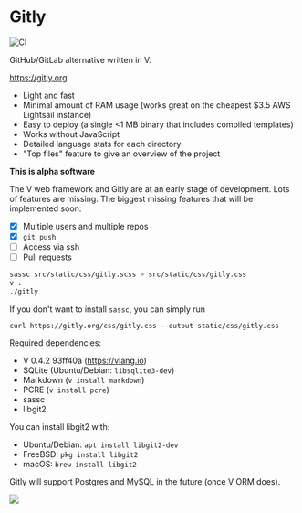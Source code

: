 # Gitly
![CI](https://github.com/vlang/gitly/workflows/CI/badge.svg?branch=master)

GitHub/GitLab alternative written in V.

https://gitly.org

- Light and fast
- Minimal amount of RAM usage (works great on the cheapest $3.5 AWS Lightsail instance)
- Easy to deploy (a single <1 MB binary that includes compiled templates)
- Works without JavaScript
- Detailed language stats for each directory
- "Top files" feature to give an overview of the project

**This is alpha software**

The V web framework and Gitly are at an early stage of development. Lots of features are missing.
The biggest missing features that will be implemented soon:

- [x] Multiple users and multiple repos
- [x] `git push`
- [ ] Access via ssh
- [ ] Pull requests

```sh
sassc src/static/css/gitly.scss > src/static/css/gitly.css
v .
./gitly
```

If you don't want to install `sassc`, you can simply run

```
curl https://gitly.org/css/gitly.css --output static/css/gitly.css
```


Required dependencies:
* V 0.4.2 93ff40a (https://vlang.io)
* SQLite (Ubuntu/Debian: `libsqlite3-dev`)
* Markdown (`v install markdown`)
* PCRE (`v install pcre`)
* sassc
* libgit2

You can install libgit2 with:
  * Ubuntu/Debian: `apt install libgit2-dev`
  * FreeBSD: `pkg install libgit2`
  * macOS: `brew install libgit2`


Gitly will support Postgres and MySQL in the future (once V ORM does).

![](https://user-images.githubusercontent.com/687996/85933714-b195fe80-b8da-11ea-9ddd-09cadc2103e4.png)
